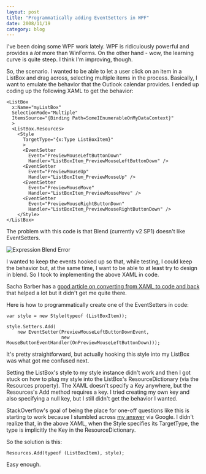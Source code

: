 ```yaml
---
layout: post
title: "Programmatically adding EventSetters in WPF"
date: 2008/11/19
category: blog
---
```


I've been doing some WPF work lately. WPF is ridiculously powerful and provides a *lot* more than WinForms. On the other hand - wow, the learning curve is quite steep. I think I'm improving, though.

So, the scenario. I wanted to be able to let a user click on an item in a ListBox and drag across, selecting multiple items in the process. Basically, I want to emulate the behavior that the Outlook calendar provides. 
I ended up coding up the following XAML to get the behavior:

    <ListBox
      x:Name="myListBox"
      SelectionMode="Multiple"
      ItemsSource="{Binding Path=SomeIEnumerableOnMyDataContext}"
      >
      <ListBox.Resources>
        <Style
          TargetType="{x:Type ListBoxItem}"
          >
          <EventSetter
            Event="PreviewMouseLeftButtonDown"
            Handler="ListBoxItem_PreviewMouseLeftButtonDown" />
          <EventSetter
            Event="PreviewMouseUp"
            Handler="ListBoxItem_PreviewMouseUp" />
          <EventSetter
            Event="PreviewMouseMove"
            Handler="ListBoxItem_PreviewMouseMove" />
          <EventSetter
            Event="PreviewMouseRightButtonDown"
            Handler="ListBoxItem_PreviewMouseRightButtonDown" /> 
        </Style>
    </ListBox>

The problem with this code is that Blend (currently v2 SP1) doesn't like EventSetters. 

![Expression Blend Error](https://s3.amazonaws.com/mohundro/blog/WindowsLiveWriter/ProgrammaticallyaddingEventSettersinWPF_A8F8/image_4.png) 

I wanted to keep the events hooked up so that, while testing, I could keep the behavior but, at the same time, I want to be able to at least try to design in blend. So I took to implementing the above XAML in code. 

Sacha Barber has a [good article on converting from XAML to code and back](http://www.codeproject.com/KB/WPF/codeVsXAML.aspx) that helped a lot but it didn't get me quite there.

Here is how to programmatically create one of the EventSetters in code:

    var style = new Style(typeof (ListBoxItem)); 

    style.Setters.Add(
        new EventSetter(PreviewMouseLeftButtonDownEvent,
                        new MouseButtonEventHandler(OnPreviewMouseLeftButtonDown)));

It's pretty straightforward, but actually hooking this style into my ListBox was what got me confused next. 

Setting the ListBox's style to my style instance didn't work and then I got stuck on how to plug my style into the ListBox's ResourceDictionary (via the Resources property). The XAML doesn't specify a Key anywhere, but the Resources's Add method requires a key. I tried creating my own key and also specifying a null key, but I still didn't get the behavior I wanted. 

StackOverflow's goal of being the place for one-off questions like this is starting to work because I stumbled across [my answer](http://stackoverflow.com/questions/141007/creating-a-xaml-resource-from-code-without-a-key) via Google. I didn't realize that, in the above XAML, when the Style specifies its TargetType, the type is implicitly the Key in the ResourceDictionary. 

So the solution is this: 

    Resources.Add(typeof (ListBoxItem), style);

Easy enough.


